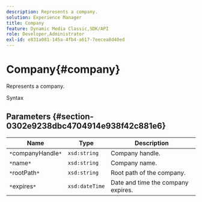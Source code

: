 ```yaml
---
description: Represents a company.
solution: Experience Manager
title: Company
feature: Dynamic Media Classic,SDK/API
role: Developer,Administrator
exl-id: e831a081-145a-4fb4-a617-7eecea8d40ed
---
```

# Company{#company}

Represents a company.

 Syntax 

## Parameters {#section-0302e9238dbc4704914e938f42c881e6}

|  Name  | Type  | Description  |
|---|---|---|
|  `*`companyHandle`*`  | `xsd:string`  | Company handle.  |
|  `*`name`*`  | `xsd:string`  | Company name.  |
|  `*`rootPath`*`  | `xsd:string`  | Root path of the company.  |
|  `*`expires`*`  | `xsd:dateTime`  | Date and time the company expires.  |
